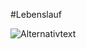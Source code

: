 #Lebenslauf

![Alternativtext](https://awoiaf.westeros.org/images/thumb/3/39/T_Jedruszek_BrightwaterCavalrywing.jpg/292px-T_Jedruszek_BrightwaterCavalrywing.jpg)
